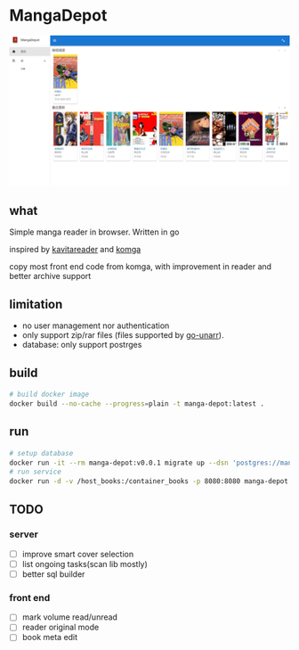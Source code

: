 # MangaDepot

![alt screen](docs/screen.png)

## what

Simple manga reader in browser. Written in go

inspired by [kavitareader](https://www.kavitareader.com/) and [komga](https://komga.org/)

copy most front end code from komga, with improvement in reader and better archive support

## limitation

- no user management nor authentication
- only support zip/rar files (files supported by [go-unarr](https://github.com/gen2brain/go-unarr)).
- database: only support postrges

## build

```bash
# build docker image
docker build --no-cache --progress=plain -t manga-depot:latest .
```

## run

```bash
# setup database
docker run -it --rm manga-depot:v0.0.1 migrate up --dsn 'postgres://manga:123456@localhost:5432/manga?sslmode=disable'
# run service
docker run -d -v /host_books:/container_books -p 8080:8080 manga-depot:v0.0.1 serve --dsn 'postgres://manga:123456@localhost:5432/manga?sslmode=disable'
```

## TODO

### server

- [ ] improve smart cover selection
- [ ] list ongoing tasks(scan lib mostly)
- [ ] better sql builder

### front end

- [ ] mark volume read/unread
- [ ] reader original mode
- [ ] book meta edit
